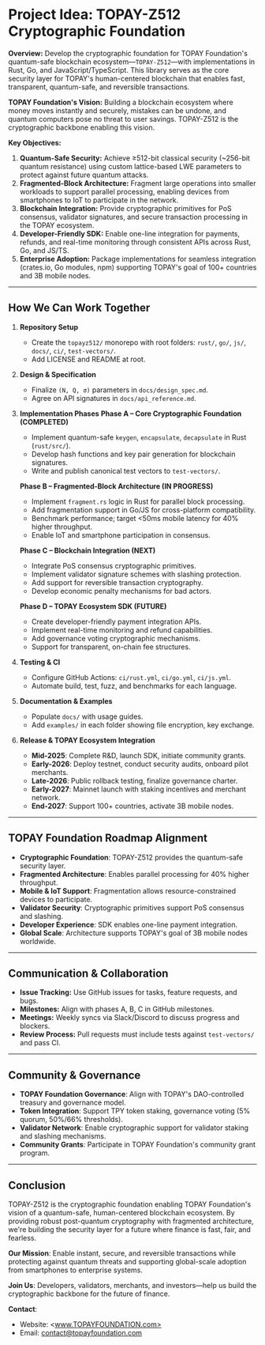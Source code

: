 # Project Idea: TOPAY-Z512 Cryptographic Foundation

**Overview:**
Develop the cryptographic foundation for TOPAY Foundation's quantum-safe blockchain ecosystem—`TOPAY-Z512`—with implementations in Rust, Go, and JavaScript/TypeScript. This library serves as the core security layer for TOPAY's human-centered blockchain that enables fast, transparent, quantum-safe, and reversible transactions.

**TOPAY Foundation's Vision:**
Building a blockchain ecosystem where money moves instantly and securely, mistakes can be undone, and quantum computers pose no threat to user savings. TOPAY-Z512 is the cryptographic backbone enabling this vision.

**Key Objectives:**

1. **Quantum-Safe Security:** Achieve ≥512-bit classical security (~256-bit quantum resistance) using custom lattice-based LWE parameters to protect against future quantum attacks.
2. **Fragmented-Block Architecture:** Fragment large operations into smaller workloads to support parallel processing, enabling devices from smartphones to IoT to participate in the network.
3. **Blockchain Integration:** Provide cryptographic primitives for PoS consensus, validator signatures, and secure transaction processing in the TOPAY ecosystem.
4. **Developer-Friendly SDK:** Enable one-line integration for payments, refunds, and real-time monitoring through consistent APIs across Rust, Go, and JS/TS.
5. **Enterprise Adoption:** Package implementations for seamless integration (crates.io, Go modules, npm) supporting TOPAY's goal of 100+ countries and 3B mobile nodes.

---

## How We Can Work Together

1. **Repository Setup**

   * Create the `topayz512/` monorepo with root folders: `rust/`, `go/`, `js/`, `docs/`, `ci/`, `test-vectors/`.
   * Add LICENSE and README at root.

2. **Design & Specification**

   * Finalize `(N, Q, σ)` parameters in `docs/design_spec.md`.
   * Agree on API signatures in `docs/api_reference.md`.

3. **Implementation Phases**
   **Phase A – Core Cryptographic Foundation (COMPLETED)**

   * Implement quantum-safe `keygen`, `encapsulate`, `decapsulate` in Rust (`rust/src/`).
   * Develop hash functions and key pair generation for blockchain signatures.
   * Write and publish canonical test vectors to `test-vectors/`.

   **Phase B – Fragmented-Block Architecture (IN PROGRESS)**

   * Implement `fragment.rs` logic in Rust for parallel block processing.
   * Add fragmentation support in Go/JS for cross-platform compatibility.
   * Benchmark performance; target <50ms mobile latency for 40% higher throughput.
   * Enable IoT and smartphone participation in consensus.

   **Phase C – Blockchain Integration (NEXT)**

   * Integrate PoS consensus cryptographic primitives.
   * Implement validator signature schemes with slashing protection.
   * Add support for reversible transaction cryptography.
   * Develop economic penalty mechanisms for bad actors.

   **Phase D – TOPAY Ecosystem SDK (FUTURE)**

   * Create developer-friendly payment integration APIs.
   * Implement real-time monitoring and refund capabilities.
   * Add governance voting cryptographic mechanisms.
   * Support for transparent, on-chain fee structures.

4. **Testing & CI**

   * Configure GitHub Actions: `ci/rust.yml`, `ci/go.yml`, `ci/js.yml`.
   * Automate build, test, fuzz, and benchmarks for each language.

5. **Documentation & Examples**

   * Populate `docs/` with usage guides.
   * Add `examples/` in each folder showing file encryption, key exchange.

6. **Release & TOPAY Ecosystem Integration**

   * **Mid-2025**: Complete R&D, launch SDK, initiate community grants.
   * **Early-2026**: Deploy testnet, conduct security audits, onboard pilot merchants.
   * **Late-2026**: Public rollback testing, finalize governance charter.
   * **Early-2027**: Mainnet launch with staking incentives and merchant network.
   * **End-2027**: Support 100+ countries, activate 3B mobile nodes.

---

## TOPAY Foundation Roadmap Alignment

* **Cryptographic Foundation**: TOPAY-Z512 provides the quantum-safe security layer.
* **Fragmented Architecture**: Enables parallel processing for 40% higher throughput.
* **Mobile & IoT Support**: Fragmentation allows resource-constrained devices to participate.
* **Validator Security**: Cryptographic primitives support PoS consensus and slashing.
* **Developer Experience**: SDK enables one-line payment integration.
* **Global Scale**: Architecture supports TOPAY's goal of 3B mobile nodes worldwide.

---

## Communication & Collaboration

* **Issue Tracking:** Use GitHub issues for tasks, feature requests, and bugs.
* **Milestones:** Align with phases A, B, C in GitHub milestones.
* **Meetings:** Weekly syncs via Slack/Discord to discuss progress and blockers.
* **Review Process:** Pull requests must include tests against `test-vectors/` and pass CI.

---

## Community & Governance

* **TOPAY Foundation Governance**: Align with TOPAY's DAO-controlled treasury and governance model.
* **Token Integration**: Support TPY token staking, governance voting (5% quorum, 50%/66% thresholds).
* **Validator Network**: Enable cryptographic support for validator staking and slashing mechanisms.
* **Community Grants**: Participate in TOPAY Foundation's community grant program.

---

## Conclusion

TOPAY-Z512 is the cryptographic foundation enabling TOPAY Foundation's vision of a quantum-safe, human-centered blockchain ecosystem. By providing robust post-quantum cryptography with fragmented architecture, we're building the security layer for a future where finance is fast, fair, and fearless.

**Our Mission**: Enable instant, secure, and reversible transactions while protecting against quantum threats and supporting global-scale adoption from smartphones to enterprise systems.

**Join Us**: Developers, validators, merchants, and investors—help us build the cryptographic backbone for the future of finance.

**Contact**:

* Website: <www.TOPAYFOUNDATION.com>
* Email: <contact@topayfoundation.com>
